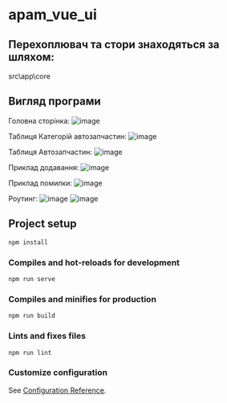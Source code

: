 # apam_vue_ui

## Перехоплювач та стори знаходяться за шляхом:
src\app\core

## Вигляд програми
Головна сторінка:
![image](https://github.com/zhemga/NULP_KPZ_APAM-VUE-UI/assets/55939422/5d3a7344-3202-407e-93d7-3a606e62cfa0)

Таблиця Категорій автозапчастин:
![image](https://github.com/zhemga/NULP_KPZ_APAM-VUE-UI/assets/55939422/3f1b54d5-e7f5-498a-9474-6038bf1edabc)

Таблиця Автозапчастин:
![image](https://github.com/zhemga/NULP_KPZ_APAM-VUE-UI/assets/55939422/c23cb6b7-cacf-49c9-bbc1-40df1fda45d8)

Приклад додавання:
![image](https://github.com/zhemga/NULP_KPZ_APAM-VUE-UI/assets/55939422/17e4a2ce-e7bb-45ee-9b67-12ac4770e1e5)

Приклад помилки:
![image](https://github.com/zhemga/NULP_KPZ_APAM-VUE-UI/assets/55939422/0961568e-807e-43a3-a46d-beb61045b67b)

Роутинг:
![image](https://github.com/zhemga/NULP_KPZ_APAM-VUE-UI/assets/55939422/9dc5f4f1-8214-4bb7-93e2-3696cdc13d49)
![image](https://github.com/zhemga/NULP_KPZ_APAM-VUE-UI/assets/55939422/3d367e09-f812-457f-bf10-0a441230551f)


## Project setup
```
npm install
```

### Compiles and hot-reloads for development
```
npm run serve
```

### Compiles and minifies for production
```
npm run build
```

### Lints and fixes files
```
npm run lint
```

### Customize configuration
See [Configuration Reference](https://cli.vuejs.org/config/).
